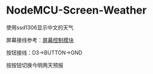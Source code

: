 # NodeMCU-Screen-Weather

使用ssd1306显示中文的天气

屏幕接线参考：[屏幕控制模块](https://github.com/jokin1999/NodeMCU-ScreenController)

按钮接线：D3->BUTTON->GND

按按钮切换今明两天预报